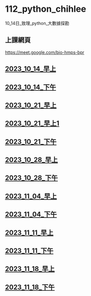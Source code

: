 # __112_python_chihlee__
10_14日_致理_python_大數據探勘

## 上課網頁
https://meet.google.com/bio-hmps-bpr

## [2023_10_14_早上](https://youtube.com/live/YWTf5MMuTlY)

## [2023_10_14_下午](https://youtube.com/live/ywgZoFSFy6o)

## [2023_10_21_早上](https://youtube.com/live/mTQnQarFk0c)

## [2023_10_21_早上1](https://youtube.com/live/_D8jTDrcVkk)

## [2023_10_21_下午](https://youtube.com/live/xilBp4OW_S4)

## [2023_10_28_早上](https://youtube.com/live/OmaI3Lk14xs)

## [2023_10_28_下午](https://youtube.com/live/bPO4ogiVKmE)

## [2023_11_04_早上](https://youtube.com/live/FNED5Xou-HU)

## [2023_11_04_下午](https://youtube.com/live/6bIXI2lhDu0)

## [2023_11_11_早上](https://youtube.com/live/zcbPtg75KcE)

## [2023_11_11_下午](https://youtube.com/live/z5NiuQoStRc)

## [2023_11_18_早上](https://youtube.com/live/-K0lWABQmG4)

## [2023_11_18_下午](https://youtube.com/live/moTldRcI0ao)
